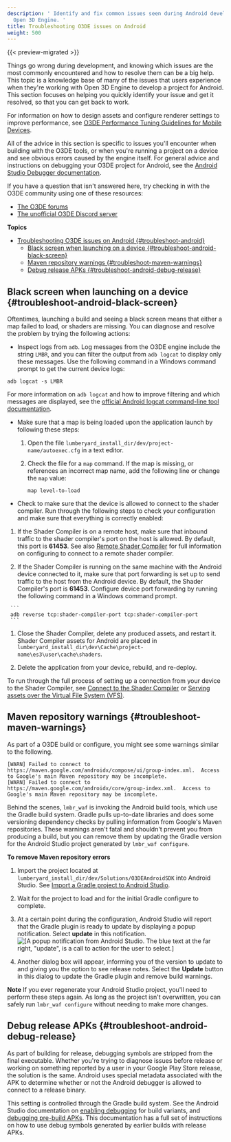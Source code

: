```yaml
---
description: ' Identify and fix common issues seen during Android development with
  Open 3D Engine. '
title: Troubleshooting O3DE issues on Android
weight: 500
---
```


{{< preview-migrated >}}

 Things go wrong during development, and knowing which issues are the most commonly encountered and how to resolve them can be a big help\. This topic is a knowledge base of many of the issues that users experience when they're working with Open 3D Engine to develop a project for Android\. This section focuses on helping you quickly identify your issue and get it resolved, so that you can get back to work\.

For information on how to design assets and configure renderer settings to improve performance, see [O3DE Performance Tuning Guidelines for Mobile Devices](/docs/user-guide/platforms/mobile-performance.md)\.

 All of the advice in this section is specific to issues you'll encounter when building with the O3DE tools, or when you're running a project on a device and see obvious errors caused by the engine itself\. For general advice and instructions on debugging your O3DE project for Android, see the [Android Studio Debugger documentation](https://developer.android.com/studio/debug)\.

 If you have a question that isn't answered here, try checking in with the O3DE community using one of these resources:
+ [The O3DE forums](https://forums.awsgametech.com/)
+ [The unofficial O3DE Discord server](https://discord.gg/tWrJ68)

**Topics**
- [Troubleshooting O3DE issues on Android {#troubleshoot-android}](#troubleshooting-lumberyard-issues-on-android-troubleshoot-android)
  - [Black screen when launching on a device {#troubleshoot-android-black-screen}](#black-screen-when-launching-on-a-device-troubleshoot-android-black-screen)
  - [Maven repository warnings {#troubleshoot-maven-warnings}](#maven-repository-warnings-troubleshoot-maven-warnings)
  - [Debug release APKs {#troubleshoot-android-debug-release}](#debug-release-apks-troubleshoot-android-debug-release)

## Black screen when launching on a device {#troubleshoot-android-black-screen}

 Oftentimes, launching a build and seeing a black screen means that either a map failed to load, or shaders are missing\. You can diagnose and resolve the problem by trying the following actions:
+  Inspect logs from `adb`\. Log messages from the O3DE engine include the string `LMBR`, and you can filter the output from `adb logcat` to display only these messages\. Use the following command in a Windows command prompt to get the current device logs:

  ```
  adb logcat -s LMBR
  ```

   For more information on `adb logcat` and how to improve filtering and which messages are displayed, see the [official Android logcat command\-line tool documentation](https://developer.android.com/studio/command-line/logcat)\.
+ Make sure that a map is being loaded upon the application launch by following these steps:

  1. Open the file `lumberyard_install_dir/dev/project-name/autoexec.cfg` in a text editor\.

  1. Check the file for a `map` command\. If the map is missing, or references an incorrect map name, add the following line or change the `map` value:

     ```
     map level-to-load
     ```
+  Check to make sure that the device is allowed to connect to the shader compiler\. Run through the following steps to check your configuration and make sure that everything is correctly enabled:

  1.  If the Shader Compiler is on a remote host, make sure that inbound traffic to the shader compiler's port on the host is allowed\. By default, this port is **61453**\. See also [Remote Shader Compiler](/docs/userguide/materials/shaders/custom-dev-remote-compiler.md) for full information on configuring to connect to a remote shader compiler\.

  1.  If the Shader Compiler is running on the same machine with the Android device connected to it, make sure that port forwarding is set up to send traffic to the host from the Android device\. By default, the Shader Compiler's port is **61453**\. Configure device port forwarding by running the following command in a Windows command prompt\.

     ```
     adb reverse tcp:shader-compiler-port tcp:shader-compiler-port
     ```

  1.  Close the Shader Compiler, delete any produced assets, and restart it\. Shader Compiler assets for Android are placed in `lumberyard_install_dir\dev\Cache\project-name\es3\user\cache\shaders`\.

  1. Delete the application from your device, rebuild, and re\-deploy\.

   To run through the full process of setting up a connection from your device to the Shader Compiler, see [Connect to the Shader Compiler](/docs/userguide/mobile/android/build-deploy#running-the-shader-compiler-for-android) or [Serving assets over the Virtual File System \(VFS\)](/docs/userguide/mobile/android/configure-project#android-vfs)\.

## Maven repository warnings {#troubleshoot-maven-warnings}

 As part of a O3DE build or configure, you might see some warnings similar to the following\.

```
[WARN] Failed to connect to https://maven.google.com/androidx/compose/ui/group-index.xml.  Access to Google's main Maven repository may be incomplete.
[WARN] Failed to connect to https://maven.google.com/androidx/core/group-index.xml.  Access to Google's main Maven repository may be incomplete.
```

 Behind the scenes, `lmbr_waf` is invoking the Android build tools, which use the Gradle build system\. Gradle pulls up\-to\-date libraries and does some versioning dependency checks by pulling information from Google's Maven repositories\. These warnings aren't fatal and shouldn't prevent you from producing a build, but you can remove them by updating the Gradle version for the Android Studio project generated by `lmbr_waf configure`\.

**To remove Maven repository errors**

1.  Import the project located at `lumberyard_install_dir/dev/Solutions/O3DEAndroidSDK` into Android Studio\. See [Import a Gradle project to Android Studio](https://developer.android.com/studio/intro/migrate#import_a_gradle-based_intellij_project)\.

1.  Wait for the project to load and for the initial Gradle configure to complete\.

1.  At a certain point during the configuration, Android Studio will report that the Gradle plugin is ready to update by displaying a popup notification\. Select **update** in this notification\.
![\[A popup notification from Android Studio. The blue text at the far right, "update", is a call to action for the user to select.\]](/images/user-guide/platforms/android/gradle-update.png)

1.  Another dialog box will appear, informing you of the version to update to and giving you the option to see release notes\. Select the **Update** button in this dialog to update the Gradle plugin and remove build warnings\.

**Note**
 If you ever regenerate your Android Studio project, you'll need to perform these steps again\. As long as the project isn't overwritten, you can safely run `lmbr_waf configure` without needing to make more changes\.

## Debug release APKs {#troubleshoot-android-debug-release}

 As part of building for release, debugging symbols are stripped from the final executable\. Whether you're trying to diagnose issues before release or working on something reported by a user in your Google Play Store release, the solution is the same\. Android uses special metadata associated with the APK to determine whether or not the Android debugger is allowed to connect to a release binary\.

 This setting is controlled through the Gradle build system\. See the Android Studio documentation on [enabling debugging](https://developer.android.com/studio/debug#enable-debug) for build variants, and [debugging pre\-build APKs](https://developer.android.com/studio/debug/apk-debugger)\. This documentation has a full set of instructions on how to use debug symbols generated by earlier builds with release APKs\.
